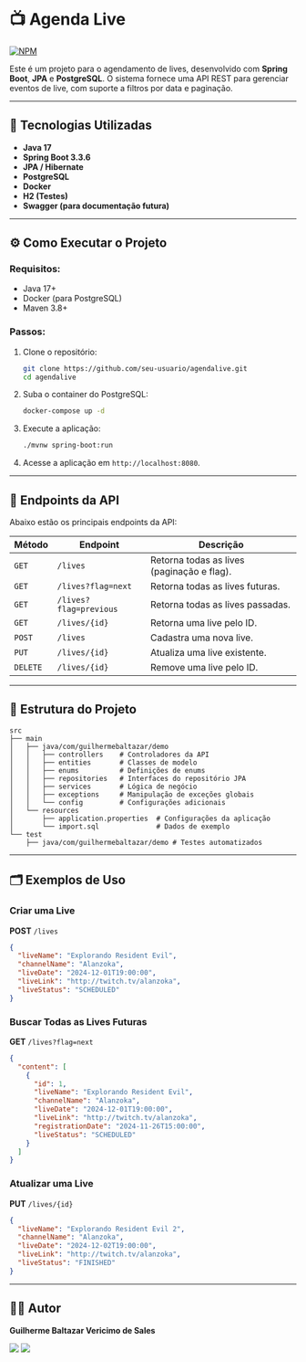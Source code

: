 
# 📺 Agenda Live
[![NPM](https://img.shields.io/npm/l/react)](https://github.com/GuilhermeSalles/Agenda-de-Lives/blob/main/LICENSE) 

Este é um projeto para o agendamento de lives, desenvolvido com **Spring Boot**, **JPA** e **PostgreSQL**. O sistema fornece uma API REST para gerenciar eventos de live, com suporte a filtros por data e paginação.

---

## 🚀 Tecnologias Utilizadas

- **Java 17**
- **Spring Boot 3.3.6**
- **JPA / Hibernate**
- **PostgreSQL**
- **Docker**
- **H2 (Testes)**
- **Swagger (para documentação futura)**

---

## ⚙️ Como Executar o Projeto

### Requisitos:

- Java 17+
- Docker (para PostgreSQL)
- Maven 3.8+

### Passos:

1. Clone o repositório:
   ```bash
   git clone https://github.com/seu-usuario/agendalive.git
   cd agendalive
   ```

2. Suba o container do PostgreSQL:
   ```bash
   docker-compose up -d
   ```

3. Execute a aplicação:
   ```bash
   ./mvnw spring-boot:run
   ```

4. Acesse a aplicação em `http://localhost:8080`.

---

## 📖 Endpoints da API

Abaixo estão os principais endpoints da API:

| Método   | Endpoint          | Descrição                                  |
|----------|-------------------|--------------------------------------------|
| `GET`    | `/lives`          | Retorna todas as lives (paginação e flag). |
| `GET`    | `/lives?flag=next`| Retorna todas as lives futuras.            |
| `GET`    | `/lives?flag=previous`| Retorna todas as lives passadas.       |
| `GET`    | `/lives/{id}`     | Retorna uma live pelo ID.                  |
| `POST`   | `/lives`          | Cadastra uma nova live.                    |
| `PUT`    | `/lives/{id}`     | Atualiza uma live existente.               |
| `DELETE` | `/lives/{id}`     | Remove uma live pelo ID.                   |

---

## 📂 Estrutura do Projeto

```plaintext
src
├── main
│   ├── java/com/guilhermebaltazar/demo
│   │   ├── controllers    # Controladores da API
│   │   ├── entities       # Classes de modelo
│   │   ├── enums          # Definições de enums
│   │   ├── repositories   # Interfaces do repositório JPA
│   │   ├── services       # Lógica de negócio
│   │   ├── exceptions     # Manipulação de exceções globais
│   │   └── config         # Configurações adicionais
│   └── resources
│       ├── application.properties  # Configurações da aplicação
│       └── import.sql              # Dados de exemplo
└── test
    ├── java/com/guilhermebaltazar/demo # Testes automatizados
```

---

## 🗂️ Exemplos de Uso

### Criar uma Live
**POST** `/lives`
```json
{
  "liveName": "Explorando Resident Evil",
  "channelName": "Alanzoka",
  "liveDate": "2024-12-01T19:00:00",
  "liveLink": "http://twitch.tv/alanzoka",
  "liveStatus": "SCHEDULED"
}
```

### Buscar Todas as Lives Futuras
**GET** `/lives?flag=next`
```json
{
  "content": [
    {
      "id": 1,
      "liveName": "Explorando Resident Evil",
      "channelName": "Alanzoka",
      "liveDate": "2024-12-01T19:00:00",
      "liveLink": "http://twitch.tv/alanzoka",
      "registrationDate": "2024-11-26T15:00:00",
      "liveStatus": "SCHEDULED"
    }
  ]
}
```

### Atualizar uma Live
**PUT** `/lives/{id}`
```json
{
  "liveName": "Explorando Resident Evil 2",
  "channelName": "Alanzoka",
  "liveDate": "2024-12-02T19:00:00",
  "liveLink": "http://twitch.tv/alanzoka",
  "liveStatus": "FINISHED"
}
```

---


## 👨‍💻 Autor
**Guilherme Baltazar Vericimo de Sales**

<a href="https://www.linkedin.com/in/guilherme-baltazar-0028361a1" target="_blank"><img src="https://img.shields.io/badge/-LinkedIn-%230077B5?style=for-the-badge&logo=linkedin&logoColor=white" target="_blank"></a> 
<a href="https://instagram.com/yguilhermeb" target="_blank"><img src="https://img.shields.io/badge/-Instagram-%23E4405F?style=for-the-badge&logo=instagram&logoColor=white" target="_blank"></a>
